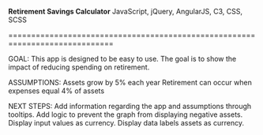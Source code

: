 **Retirement Savings Calculator**
JavaScript, jQuery, AngularJS, C3, CSS, SCSS

=============================================================================

GOAL:
This app is designed to be easy to use. The goal is to show the impact of reducing spending on retirement.

ASSUMPTIONS:
Assets grow by 5% each year
Retirement can occur when expenses equal 4% of assets

NEXT STEPS:
Add information regarding the app and assumptions through tooltips.
Add logic to prevent the graph from displaying negative assets.
Display input values as currency.
Display data labels assets as currency.
